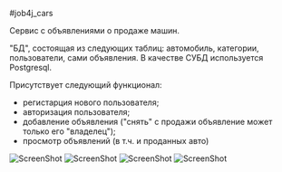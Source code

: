 #job4j_cars

Сервис с объявлениями о продаже машин.

"БД", состоящая из следующих таблиц: автомобиль, категории, пользователи, сами объявления. 
В качестве СУБД используется Postgresql.

Присутствует следующий функционал:
- регистарция нового пользователя;
- авторизация пользователя;
- добавление объявления ("снять" с продажи объявление может только его "владелец");
- просмотр объявлений (в т.ч. и проданных авто)

![ScreenShot](images/header.jpg)
![ScreenShot](images/reg.jpg)
![ScreenShot](images/auth.jpg)
![ScreenShot](images/index.jpg)

